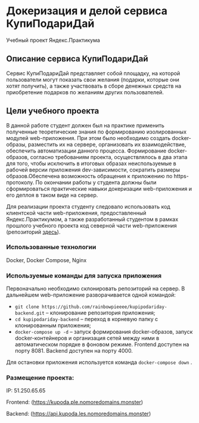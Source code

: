 # Докеризация и делой сервиса КупиПодариДай

Учебный проект Яндекс.Практикума

## Описание сервиса КупиПодариДай

Сервис КупиПодариДай представляет собой площадку, на которой пользователи могут показать свои желания (подарки, которые они хотят получить), а также участвовать в сборе денежных средств на приобретение подарков по желаниям других пользователей.

## Цели учебного проекта

В данной работе студент должен был на практике применить полученные теоретические знания по формированию изолированных модулей web-приложения. При этом было необходимо создать docker-образы, разместить их на сервере, организовать их взаимодействие, обеспечить автоматизации данного процесса. Формирование docker-образов, согласно требованиям проекта, осуществлялось в два этапа для того, чтобы исключить в итоговых образах неиспользуемые в рабочей версии приложения dev-зависимости, сократить размеры образов.Обеспечена возможность обращения к приложению по https-протоколу. По окончании работы у студента должны были сформироваться практические навыки докеризации web-приложения и его деплоя в таком виде на сервер.

Для реализации проекта студенту следовало использовать код клиентской части web-приложения, предоставленный Яндекс.Практикумом, а также разработанный студентом в рамках прошлого учебного проекта код северной части web-приложения (репозиторий [здесь](https://github.com/rainbowpieeee/kupipodariday-backend)).

### Использованные технологии

Docker, Docker Compose, Nginx

### Используемые команды для запуска приложения

Первоначально необходимо склонировать репозиторий на сервер. В дальнейшем web-приложение разворачивается одной командой:

- `git clone https://github.com/rainbowpieeee/kupipodariday-backend.git` – клонирование репозитория приложения;
- `cd kupipodariday-backend` – переход в корневую папку с клонированным приложения;
- `docker-compose up -d` – запуск формирования docker-образов, запуск docker-контейнеров и организация сетей между ними в автоматическом порядке в фоновом режиме. Frontend доступен на порту 8081. Backend доступен на порту 4000.

Для остановки приложения используется команда `docker-compose down` .

### Размещение проекта:

IP: 51.250.65.65

Frontend: (https://kupoda.ple.nomoredomains.monster)

Backend: (https://api.kupoda.les.nomoredomains.monster)